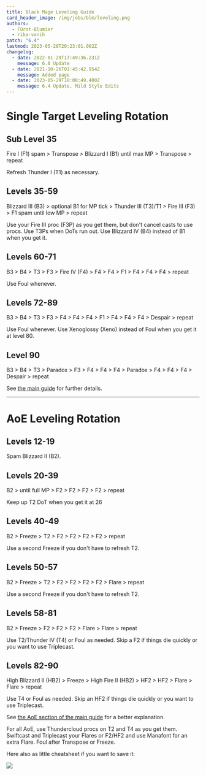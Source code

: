 ```yaml
---
title: Black Mage Leveling Guide
card_header_image: /img/jobs/blm/leveling.png
authors:
  - Fürst-Blumier
  - rika-vanih
patch: "6.4"
lastmod: 2023-05-28T20:23:01.002Z
changelog:
  - date: 2022-01-29T17:49:36.231Z
    message: 6.0 Update
  - date: 2021-10-26T01:45:42.954Z
    message: Added page
  - date: 2023-05-29T18:08:49.400Z
    message: 6.4 Update, Mild Style Edits
---
```


# Single Target Leveling Rotation

## Sub Level 35

Fire I (F1) spam > Transpose > Blizzard I (B1) until max MP > Transpose > repeat

Refresh Thunder I (T1) as necessary.

## Levels 35-59

Blizzard III (B3) > optional B1 for MP tick > Thunder III (T3)/T1 > Fire III (F3) > F1 spam until low MP > repeat

Use your Fire III proc (F3P) as you get them, but don't cancel casts to use procs. Use T3Ps when DoTs run out. Use Blizzard IV (B4) instead of B1 when you get it.

## Levels 60-71

B3 > B4 > T3 > F3 > Fire IV (F4) > F4 > F4 > F1 > F4 > F4 > F4 > repeat

Use Foul whenever.

## Levels 72-89

B3 > B4 > T3 > F3 > F4 > F4 > F4 > F1 > F4 > F4 > F4 > Despair > repeat

Use Foul whenever. Use Xenoglossy (Xeno) instead of Foul when you get it at level 80.

## Level 90

B3 > B4 > T3 > Paradox > F3 > F4 > F4 > F4 > Paradox > F4 > F4 > F4 > Despair > repeat

See [the main guide](/jobs/casters/black-mage/basic-guide/#single-target-rotation) for further details.

---

# AoE Leveling Rotation

## Levels 12-19

Spam Blizzard II (B2).

## Levels 20-39

B2 > until full MP > F2 > F2 > F2 > F2 > repeat

Keep up T2 DoT when you get it at 26

## Levels 40-49

B2 > Freeze > T2 > F2 > F2 > F2 > F2 > repeat

Use a second Freeze if you don't have to refresh T2.

## Levels 50-57

B2 > Freeze > T2 > F2 > F2 > F2 > F2 > Flare > repeat

Use a second Freeze if you don't have to refresh T2.

## Levels 58-81

B2 > Freeze > F2 > F2 > F2 > Flare > Flare > repeat

Use T2/Thunder IV (T4) or Foul as needed. Skip a F2 if things die quickly or you want to use Triplecast.

## Levels 82-90

High Blizzard II (HB2) > Freeze > High Fire II (HB2) > HF2 > HF2 > Flare > Flare > repeat

Use T4 or Foul as needed. Skip an HF2 if things die quickly or you want to use Triplecast.

See [the AoE section of the main guide](/jobs/casters/black-mage/basic-guide/#aoe-rotation-3-targets) for a better explanation.

For all AoE, use Thundercloud procs on T2 and T4 as you get them. Swiftcast and Triplecast your Flares or F2/HF2 and use Manafont for an extra Flare. Foul after Transpose or Freeze.

Here also as little cheatsheet if you want to save it:

![](/img/jobs/blm/blmleveling.png)
